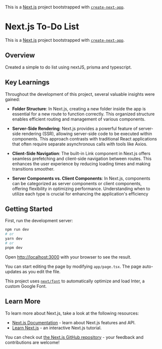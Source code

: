 This is a [Next.js](https://nextjs.org/) project bootstrapped with [`create-next-app`](https://github.com/vercel/next.js/tree/canary/packages/create-next-app).

# Next.js To-Do List

This is a [Next.js](https://nextjs.org/) project bootstrapped with [`create-next-app`](https://github.com/vercel/next.js/tree/canary/packages/create-next-app).

## Overview
Created a simple to do list using nextJS, prisma and typescript.

## Key Learnings
Throughout the development of this project, several valuable insights were gained:

- <b>Folder Structure</b>: In Next.js, creating a new folder inside the app is essential for a new route to function correctly. This organized structure enables efficient routing and management of various components.

- <b>Server-Side Rendering</b>: Next.js provides a powerful feature of server-side rendering (SSR), allowing server-side code to be executed within components. This approach contrasts with traditional React applications that often require separate asynchronous calls with tools like Axios.

- <b>Client-Side Navigation</b>: The built-in Link component in Next.js offers seamless prefetching and client-side navigation between routes. This enhances the user experience by reducing loading times and making transitions smoother.

- <b>Server Components vs. Client Components</b>: In Next.js, components can be categorized as server components or client components, offering flexibility in optimizing performance. Understanding when to utilize each type is crucial for enhancing the application's efficiency

## Getting Started

First, run the development server:

```bash
npm run dev
# or
yarn dev
# or
pnpm dev
```

Open [http://localhost:3000](http://localhost:3000) with your browser to see the result.

You can start editing the page by modifying `app/page.tsx`. The page auto-updates as you edit the file.

This project uses [`next/font`](https://nextjs.org/docs/basic-features/font-optimization) to automatically optimize and load Inter, a custom Google Font.

## Learn More

To learn more about Next.js, take a look at the following resources:

- [Next.js Documentation](https://nextjs.org/docs) - learn about Next.js features and API.
- [Learn Next.js](https://nextjs.org/learn) - an interactive Next.js tutorial.

You can check out [the Next.js GitHub repository](https://github.com/vercel/next.js/) - your feedback and contributions are welcome!
